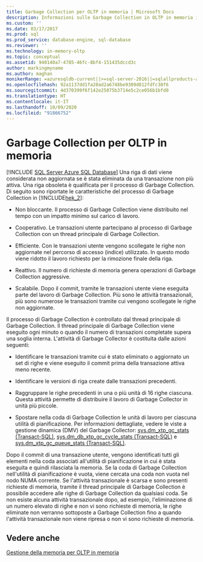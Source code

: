 ```yaml
---
title: Garbage Collection per OLTP in memoria | Microsoft Docs
description: Informazioni sulle Garbage Collection in OLTP in memoria in SQL Server. Se una transazione non più attiva elimina una riga, è soggetta a Garbage Collection.
ms.custom: ''
ms.date: 03/17/2017
ms.prod: sql
ms.prod_service: database-engine, sql-database
ms.reviewer: ''
ms.technology: in-memory-oltp
ms.topic: conceptual
ms.assetid: 940140a7-4785-46fc-8bf4-151435dccd3c
author: markingmyname
ms.author: maghan
monikerRange: =azuresqldb-current||>=sql-server-2016||=sqlallproducts-allversions||>=sql-server-linux-2017||=azuresqldb-mi-current
ms.openlocfilehash: 92a1137dd1fa20ad2a6748be9309d812fdfc38f6
ms.sourcegitcommit: 4d370399f6f142e25075b3714e5c2ce056b1bfd0
ms.translationtype: HT
ms.contentlocale: it-IT
ms.lasthandoff: 10/09/2020
ms.locfileid: "91866752"
---
```

# <a name="in-memory-oltp-garbage-collection"></a>Garbage Collection per OLTP in memoria
[!INCLUDE [SQL Server Azure SQL Database](../../includes/applies-to-version/sql-asdb.md)]
  Una riga di dati viene considerata non aggiornata se è stata eliminata da una transazione non più attiva. Una riga obsoleta è qualificata per il processo di Garbage Collection. Di seguito sono riportate le caratteristiche del processo di Garbage Collection in [!INCLUDE[hek_2](../../includes/hek-2-md.md)]:  
  
-   Non bloccante. Il processo di Garbage Collection viene distribuito nel tempo con un impatto minimo sul carico di lavoro.  
  
-   Cooperativo. Le transazioni utente partecipano al processo di Garbage Collection con un thread principale di Garbage Collection.  
  
-   Efficiente. Con le transazioni utente vengono scollegate le righe non aggiornate nel percorso di accesso (indice) utilizzato. In questo modo viene ridotto il lavoro richiesto per la rimozione finale della riga.  
  
-   Reattivo. Il numero di richieste di memoria genera operazioni di Garbage Collection aggressive.  
  
-   Scalabile. Dopo il commit, tramite le transazioni utente viene eseguita parte del lavoro di Garbage Collection. Più sono le attività transazionali, più sono numerose le transazioni tramite cui vengono scollegate le righe non aggiornate.  
  
 Il processo di Garbage Collection è controllato dal thread principale di Garbage Collection. Il thread principale di Garbage Collection viene eseguito ogni minuto o quando il numero di transazioni completate supera una soglia interna. L'attività di Garbage Collector è costituita dalle azioni seguenti:  
  
-   Identificare le transazioni tramite cui è stato eliminato o aggiornato un set di righe e viene eseguito il commit prima della transazione attiva meno recente.  
  
-   Identificare le versioni di riga create dalle transazioni precedenti.  
  
-   Raggruppare le righe precedenti in una o più unità di 16 righe ciascuna. Questa attività permette di distribuire il lavoro di Garbage Collector in unità più piccole.  
  
-   Spostare nella coda di Garbage Collection le unità di lavoro per ciascuna utilità di pianificazione. Per informazioni dettagliate, vedere le viste a gestione dinamica (DMV) del Garbage Collector: [sys.dm_xtp_gc_stats &#40;Transact-SQL&#41;](../../relational-databases/system-dynamic-management-views/sys-dm-xtp-gc-stats-transact-sql.md), [sys.dm_db_xtp_gc_cycle_stats &#40;Transact-SQL&#41;](../../relational-databases/system-dynamic-management-views/sys-dm-db-xtp-gc-cycle-stats-transact-sql.md) e [sys.dm_xtp_gc_queue_stats &#40;Transact-SQL&#41;](../../relational-databases/system-dynamic-management-views/sys-dm-xtp-gc-queue-stats-transact-sql.md).  
  
 Dopo il commit di una transazione utente, vengono identificati tutti gli elementi nella coda associati all'utilità di pianificazione in cui è stata eseguita e quindi rilasciata la memoria. Se la coda di Garbage Collection nell'utilità di pianificazione è vuota, viene cercata una coda non vuota nel nodo NUMA corrente. Se l'attività transazionale è scarsa e sono presenti richieste di memoria, tramite il thread principale di Garbage Collection è possibile accedere alle righe di Garbage Collection da qualsiasi coda. Se non esiste alcuna attività transazionale dopo, ad esempio, l'eliminazione di un numero elevato di righe e non vi sono richieste di memoria, le righe eliminate non verranno sottoposte a Garbage Collection fino a quando l'attività transazionale non viene ripresa o non vi sono richieste di memoria.  
  
## <a name="see-also"></a>Vedere anche  
 [Gestione della memoria per OLTP in memoria](/previous-versions/sql/sql-server-2016/dn465872(v=sql.130))  
  
